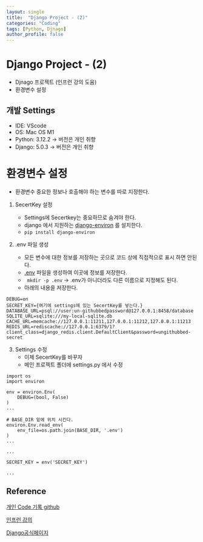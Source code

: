 ```yaml
---
layout: single
title:  "Django Project - (2)"
categories: "Coding"
tags: [Python, Djnago]
author_profile: false
---
```


# Django Project - (2)

- Djnago 프로젝트 (인프런 강의 도움)
- 환경변수 설정

## 개발 Settings
- IDE: VScode
- OS: Mac OS M1
- Python: 3.12.2 -> 버전은 개인 취향
- Django: 5.0.3 -> 버전은 개인 취향

# 환경변수 설정
   - 환경변수 중요한 정보나 호출해야 하는 변수를 따로 지정한다.

1. SecertKey 설정
   - Settings에 Secertkey는 중요하므로 숨겨야 한다.
   - django 에서 지원하는 [django-environ](https://django-environ.readthedocs.io/en/latest/index.html) 를 설치한다.
   -  `pip install django-environ`

2. .env 파일 생성
   - 모든 변수에 대한 정보를 저장하는 곳으로 코드 상에 직접적으로 표시 하면 안된다.
   - [.env](https://django-environ.readthedocs.io/en/latest/quickstart.html) 파일을 생성하여 이곳에 정보를 저장한다.
   - ` mkdir -p .env` -> .env가 아니더라도 다른 이름으로 지정해도 된다.
   - 아래의 내용을 저장한다.

```
DEBUG=on
SECRET_KEY={여기에 settings에 있는 SecertKey를 넣는다.}
DATABASE_URL=psql://user:un-githubbedpassword@127.0.0.1:8458/database
SQLITE_URL=sqlite:///my-local-sqlite.db
CACHE_URL=memcache://127.0.0.1:11211,127.0.0.1:11212,127.0.0.1:11213
REDIS_URL=rediscache://127.0.0.1:6379/1?client_class=django_redis.client.DefaultClient&password=ungithubbed-secret
```

3. Settings 수정
   - 이제 SecertKey를 바꾸자
   - 메인 프로젝트 폴더에 settings.py 에서 수정

```
import os
import environ

env = environ.Env(
    DEBUG=(bool, False)
)
...

# BASE_DIR 밑에 위치 시킨다.
environ.Env.read_env(
    env_file=os.path.join(BASE_DIR, '.env')
)
...

...

SECRET_KEY = env('SECRET_KEY')

...
```
 
## Reference
[개인 Code 기록 github](https://github.com/chusonghyeon/Django_Project)

[인프런 강의](https://www.inflearn.com/course/%EC%9E%A5%EA%B3%A0-%ED%95%80%ED%84%B0%EB%A0%88%EC%8A%A4%ED%8A%B8/dashboard)

[Django공식페이지](https://www.djangoproject.com/)